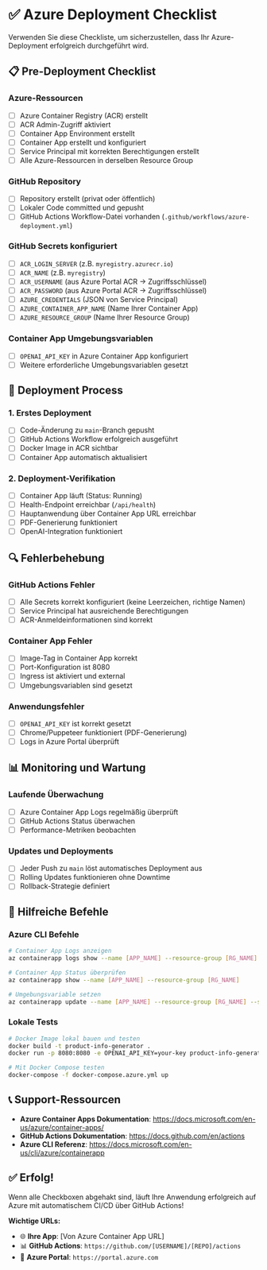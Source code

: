 # ✅ Azure Deployment Checklist

Verwenden Sie diese Checkliste, um sicherzustellen, dass Ihr Azure-Deployment erfolgreich durchgeführt wird.

## 📋 Pre-Deployment Checklist

### Azure-Ressourcen
- [ ] Azure Container Registry (ACR) erstellt
- [ ] ACR Admin-Zugriff aktiviert
- [ ] Container App Environment erstellt
- [ ] Container App erstellt und konfiguriert
- [ ] Service Principal mit korrekten Berechtigungen erstellt
- [ ] Alle Azure-Ressourcen in derselben Resource Group

### GitHub Repository
- [ ] Repository erstellt (privat oder öffentlich)
- [ ] Lokaler Code committed und gepusht
- [ ] GitHub Actions Workflow-Datei vorhanden (`.github/workflows/azure-deployment.yml`)

### GitHub Secrets konfiguriert
- [ ] `ACR_LOGIN_SERVER` (z.B. `myregistry.azurecr.io`)
- [ ] `ACR_NAME` (z.B. `myregistry`)
- [ ] `ACR_USERNAME` (aus Azure Portal ACR → Zugriffsschlüssel)
- [ ] `ACR_PASSWORD` (aus Azure Portal ACR → Zugriffsschlüssel)
- [ ] `AZURE_CREDENTIALS` (JSON von Service Principal)
- [ ] `AZURE_CONTAINER_APP_NAME` (Name Ihrer Container App)
- [ ] `AZURE_RESOURCE_GROUP` (Name Ihrer Resource Group)

### Container App Umgebungsvariablen
- [ ] `OPENAI_API_KEY` in Azure Container App konfiguriert
- [ ] Weitere erforderliche Umgebungsvariablen gesetzt

## 🚀 Deployment Process

### 1. Erstes Deployment
- [ ] Code-Änderung zu `main`-Branch gepusht
- [ ] GitHub Actions Workflow erfolgreich ausgeführt
- [ ] Docker Image in ACR sichtbar
- [ ] Container App automatisch aktualisiert

### 2. Deployment-Verifikation
- [ ] Container App läuft (Status: Running)
- [ ] Health-Endpoint erreichbar (`/api/health`)
- [ ] Hauptanwendung über Container App URL erreichbar
- [ ] PDF-Generierung funktioniert
- [ ] OpenAI-Integration funktioniert

## 🔍 Fehlerbehebung

### GitHub Actions Fehler
- [ ] Alle Secrets korrekt konfiguriert (keine Leerzeichen, richtige Namen)
- [ ] Service Principal hat ausreichende Berechtigungen
- [ ] ACR-Anmeldeinformationen sind korrekt

### Container App Fehler
- [ ] Image-Tag in Container App korrekt
- [ ] Port-Konfiguration ist 8080
- [ ] Ingress ist aktiviert und external
- [ ] Umgebungsvariablen sind gesetzt

### Anwendungsfehler
- [ ] `OPENAI_API_KEY` ist korrekt gesetzt
- [ ] Chrome/Puppeteer funktioniert (PDF-Generierung)
- [ ] Logs in Azure Portal überprüft

## 📊 Monitoring und Wartung

### Laufende Überwachung
- [ ] Azure Container App Logs regelmäßig überprüft
- [ ] GitHub Actions Status überwachen
- [ ] Performance-Metriken beobachten

### Updates und Deployments
- [ ] Jeder Push zu `main` löst automatisches Deployment aus
- [ ] Rolling Updates funktionieren ohne Downtime
- [ ] Rollback-Strategie definiert

## 🔧 Hilfreiche Befehle

### Azure CLI Befehle
```bash
# Container App Logs anzeigen
az containerapp logs show --name [APP_NAME] --resource-group [RG_NAME] --follow

# Container App Status überprüfen
az containerapp show --name [APP_NAME] --resource-group [RG_NAME]

# Umgebungsvariable setzen
az containerapp update --name [APP_NAME] --resource-group [RG_NAME] --set-env-vars OPENAI_API_KEY=your-key
```

### Lokale Tests
```bash
# Docker Image lokal bauen und testen
docker build -t product-info-generator .
docker run -p 8080:8080 -e OPENAI_API_KEY=your-key product-info-generator

# Mit Docker Compose testen
docker-compose -f docker-compose.azure.yml up
```

## 📞 Support-Ressourcen

- **Azure Container Apps Dokumentation**: https://docs.microsoft.com/en-us/azure/container-apps/
- **GitHub Actions Dokumentation**: https://docs.github.com/en/actions
- **Azure CLI Referenz**: https://docs.microsoft.com/en-us/cli/azure/containerapp

## ✅ Erfolg!

Wenn alle Checkboxen abgehakt sind, läuft Ihre Anwendung erfolgreich auf Azure mit automatischem CI/CD über GitHub Actions!

**Wichtige URLs:**
- 🌐 **Ihre App**: [Von Azure Container App URL]
- 📊 **GitHub Actions**: `https://github.com/[USERNAME]/[REPO]/actions`
- 🔧 **Azure Portal**: `https://portal.azure.com`